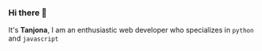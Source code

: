 ### Hi there 👋
It's **Tanjona**, I am an enthusiastic web developer who specializes in `python` and `javascript` 

